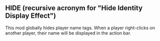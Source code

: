 ## HIDE (recursive acronym for "Hide Identity Display Effect")

This mod globally hides player name tags. When a player right-clicks on another player, their name will be displayed in the action bar.
